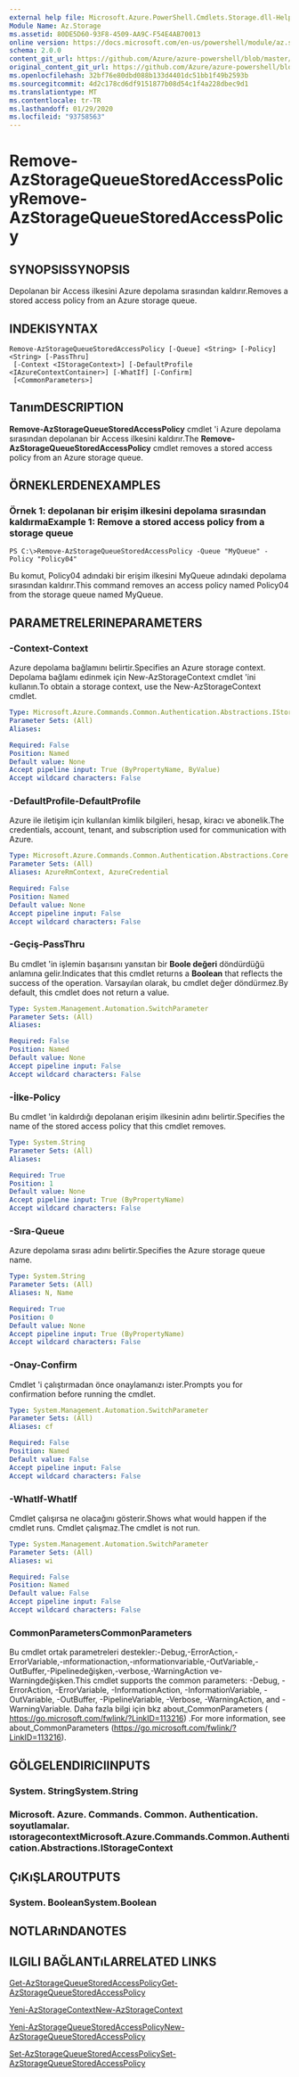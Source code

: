 ```yaml
---
external help file: Microsoft.Azure.PowerShell.Cmdlets.Storage.dll-Help.xml
Module Name: Az.Storage
ms.assetid: 80DE5D60-93F8-4509-AA9C-F54E4AB70013
online version: https://docs.microsoft.com/en-us/powershell/module/az.storage/remove-azstoragequeuestoredaccesspolicy
schema: 2.0.0
content_git_url: https://github.com/Azure/azure-powershell/blob/master/src/Storage/Storage.Management/help/Remove-AzStorageQueueStoredAccessPolicy.md
original_content_git_url: https://github.com/Azure/azure-powershell/blob/master/src/Storage/Storage.Management/help/Remove-AzStorageQueueStoredAccessPolicy.md
ms.openlocfilehash: 32bf76e80dbd088b133d4401dc51bb1f49b2593b
ms.sourcegitcommit: 4d2c178cd6df9151877b08d54c1f4a228dbec9d1
ms.translationtype: MT
ms.contentlocale: tr-TR
ms.lasthandoff: 01/29/2020
ms.locfileid: "93758563"
---
```

# <span data-ttu-id="12ca1-101">Remove-AzStorageQueueStoredAccessPolicy</span><span class="sxs-lookup"><span data-stu-id="12ca1-101">Remove-AzStorageQueueStoredAccessPolicy</span></span>

## <span data-ttu-id="12ca1-102">SYNOPSIS</span><span class="sxs-lookup"><span data-stu-id="12ca1-102">SYNOPSIS</span></span>
<span data-ttu-id="12ca1-103">Depolanan bir Access ilkesini Azure depolama sırasından kaldırır.</span><span class="sxs-lookup"><span data-stu-id="12ca1-103">Removes a stored access policy from an Azure storage queue.</span></span>

## <span data-ttu-id="12ca1-104">INDEKI</span><span class="sxs-lookup"><span data-stu-id="12ca1-104">SYNTAX</span></span>

```
Remove-AzStorageQueueStoredAccessPolicy [-Queue] <String> [-Policy] <String> [-PassThru]
 [-Context <IStorageContext>] [-DefaultProfile <IAzureContextContainer>] [-WhatIf] [-Confirm]
 [<CommonParameters>]
```

## <span data-ttu-id="12ca1-105">Tanım</span><span class="sxs-lookup"><span data-stu-id="12ca1-105">DESCRIPTION</span></span>
<span data-ttu-id="12ca1-106">**Remove-AzStorageQueueStoredAccessPolicy** cmdlet 'i Azure depolama sırasından depolanan bir Access ilkesini kaldırır.</span><span class="sxs-lookup"><span data-stu-id="12ca1-106">The **Remove-AzStorageQueueStoredAccessPolicy** cmdlet removes a stored access policy from an Azure storage queue.</span></span>

## <span data-ttu-id="12ca1-107">ÖRNEKLERDEN</span><span class="sxs-lookup"><span data-stu-id="12ca1-107">EXAMPLES</span></span>

### <span data-ttu-id="12ca1-108">Örnek 1: depolanan bir erişim ilkesini depolama sırasından kaldırma</span><span class="sxs-lookup"><span data-stu-id="12ca1-108">Example 1: Remove a stored access policy from a storage queue</span></span>
```
PS C:\>Remove-AzStorageQueueStoredAccessPolicy -Queue "MyQueue" -Policy "Policy04"
```

<span data-ttu-id="12ca1-109">Bu komut, Policy04 adındaki bir erişim ilkesini MyQueue adındaki depolama sırasından kaldırır.</span><span class="sxs-lookup"><span data-stu-id="12ca1-109">This command removes an access policy named Policy04 from the storage queue named MyQueue.</span></span>

## <span data-ttu-id="12ca1-110">PARAMETRELERINE</span><span class="sxs-lookup"><span data-stu-id="12ca1-110">PARAMETERS</span></span>

### <span data-ttu-id="12ca1-111">-Context</span><span class="sxs-lookup"><span data-stu-id="12ca1-111">-Context</span></span>
<span data-ttu-id="12ca1-112">Azure depolama bağlamını belirtir.</span><span class="sxs-lookup"><span data-stu-id="12ca1-112">Specifies an Azure storage context.</span></span>
<span data-ttu-id="12ca1-113">Depolama bağlamı edinmek için New-AzStorageContext cmdlet 'ini kullanın.</span><span class="sxs-lookup"><span data-stu-id="12ca1-113">To obtain a storage context, use the New-AzStorageContext cmdlet.</span></span>

```yaml
Type: Microsoft.Azure.Commands.Common.Authentication.Abstractions.IStorageContext
Parameter Sets: (All)
Aliases:

Required: False
Position: Named
Default value: None
Accept pipeline input: True (ByPropertyName, ByValue)
Accept wildcard characters: False
```

### <span data-ttu-id="12ca1-114">-DefaultProfile</span><span class="sxs-lookup"><span data-stu-id="12ca1-114">-DefaultProfile</span></span>
<span data-ttu-id="12ca1-115">Azure ile iletişim için kullanılan kimlik bilgileri, hesap, kiracı ve abonelik.</span><span class="sxs-lookup"><span data-stu-id="12ca1-115">The credentials, account, tenant, and subscription used for communication with Azure.</span></span>

```yaml
Type: Microsoft.Azure.Commands.Common.Authentication.Abstractions.Core.IAzureContextContainer
Parameter Sets: (All)
Aliases: AzureRmContext, AzureCredential

Required: False
Position: Named
Default value: None
Accept pipeline input: False
Accept wildcard characters: False
```

### <span data-ttu-id="12ca1-116">-Geçiş</span><span class="sxs-lookup"><span data-stu-id="12ca1-116">-PassThru</span></span>
<span data-ttu-id="12ca1-117">Bu cmdlet 'in işlemin başarısını yansıtan bir **Boole değeri** döndürdüğü anlamına gelir.</span><span class="sxs-lookup"><span data-stu-id="12ca1-117">Indicates that this cmdlet returns a **Boolean** that reflects the success of the operation.</span></span>
<span data-ttu-id="12ca1-118">Varsayılan olarak, bu cmdlet değer döndürmez.</span><span class="sxs-lookup"><span data-stu-id="12ca1-118">By default, this cmdlet does not return a value.</span></span>

```yaml
Type: System.Management.Automation.SwitchParameter
Parameter Sets: (All)
Aliases:

Required: False
Position: Named
Default value: None
Accept pipeline input: False
Accept wildcard characters: False
```

### <span data-ttu-id="12ca1-119">-İlke</span><span class="sxs-lookup"><span data-stu-id="12ca1-119">-Policy</span></span>
<span data-ttu-id="12ca1-120">Bu cmdlet 'in kaldırdığı depolanan erişim ilkesinin adını belirtir.</span><span class="sxs-lookup"><span data-stu-id="12ca1-120">Specifies the name of the stored access policy that this cmdlet removes.</span></span>

```yaml
Type: System.String
Parameter Sets: (All)
Aliases:

Required: True
Position: 1
Default value: None
Accept pipeline input: True (ByPropertyName)
Accept wildcard characters: False
```

### <span data-ttu-id="12ca1-121">-Sıra</span><span class="sxs-lookup"><span data-stu-id="12ca1-121">-Queue</span></span>
<span data-ttu-id="12ca1-122">Azure depolama sırası adını belirtir.</span><span class="sxs-lookup"><span data-stu-id="12ca1-122">Specifies the Azure storage queue name.</span></span>

```yaml
Type: System.String
Parameter Sets: (All)
Aliases: N, Name

Required: True
Position: 0
Default value: None
Accept pipeline input: True (ByPropertyName)
Accept wildcard characters: False
```

### <span data-ttu-id="12ca1-123">-Onay</span><span class="sxs-lookup"><span data-stu-id="12ca1-123">-Confirm</span></span>
<span data-ttu-id="12ca1-124">Cmdlet 'i çalıştırmadan önce onaylamanızı ister.</span><span class="sxs-lookup"><span data-stu-id="12ca1-124">Prompts you for confirmation before running the cmdlet.</span></span>

```yaml
Type: System.Management.Automation.SwitchParameter
Parameter Sets: (All)
Aliases: cf

Required: False
Position: Named
Default value: False
Accept pipeline input: False
Accept wildcard characters: False
```

### <span data-ttu-id="12ca1-125">-WhatIf</span><span class="sxs-lookup"><span data-stu-id="12ca1-125">-WhatIf</span></span>
<span data-ttu-id="12ca1-126">Cmdlet çalışırsa ne olacağını gösterir.</span><span class="sxs-lookup"><span data-stu-id="12ca1-126">Shows what would happen if the cmdlet runs.</span></span>
<span data-ttu-id="12ca1-127">Cmdlet çalışmaz.</span><span class="sxs-lookup"><span data-stu-id="12ca1-127">The cmdlet is not run.</span></span>

```yaml
Type: System.Management.Automation.SwitchParameter
Parameter Sets: (All)
Aliases: wi

Required: False
Position: Named
Default value: False
Accept pipeline input: False
Accept wildcard characters: False
```

### <span data-ttu-id="12ca1-128">CommonParameters</span><span class="sxs-lookup"><span data-stu-id="12ca1-128">CommonParameters</span></span>
<span data-ttu-id="12ca1-129">Bu cmdlet ortak parametreleri destekler:-Debug,-ErrorAction,-ErrorVariable,-ınformationaction,-ınformationvariable,-OutVariable,-OutBuffer,-Pipelinedeğişken,-verbose,-WarningAction ve-Warningdeğişken.</span><span class="sxs-lookup"><span data-stu-id="12ca1-129">This cmdlet supports the common parameters: -Debug, -ErrorAction, -ErrorVariable, -InformationAction, -InformationVariable, -OutVariable, -OutBuffer, -PipelineVariable, -Verbose, -WarningAction, and -WarningVariable.</span></span> <span data-ttu-id="12ca1-130">Daha fazla bilgi için bkz about_CommonParameters ( https://go.microsoft.com/fwlink/?LinkID=113216) .</span><span class="sxs-lookup"><span data-stu-id="12ca1-130">For more information, see about_CommonParameters (https://go.microsoft.com/fwlink/?LinkID=113216).</span></span>

## <span data-ttu-id="12ca1-131">GÖLGELENDIRICI</span><span class="sxs-lookup"><span data-stu-id="12ca1-131">INPUTS</span></span>

### <span data-ttu-id="12ca1-132">System. String</span><span class="sxs-lookup"><span data-stu-id="12ca1-132">System.String</span></span>

### <span data-ttu-id="12ca1-133">Microsoft. Azure. Commands. Common. Authentication. soyutlamalar. ıstoragecontext</span><span class="sxs-lookup"><span data-stu-id="12ca1-133">Microsoft.Azure.Commands.Common.Authentication.Abstractions.IStorageContext</span></span>

## <span data-ttu-id="12ca1-134">ÇıKıŞLAR</span><span class="sxs-lookup"><span data-stu-id="12ca1-134">OUTPUTS</span></span>

### <span data-ttu-id="12ca1-135">System. Boolean</span><span class="sxs-lookup"><span data-stu-id="12ca1-135">System.Boolean</span></span>

## <span data-ttu-id="12ca1-136">NOTLARıNDA</span><span class="sxs-lookup"><span data-stu-id="12ca1-136">NOTES</span></span>

## <span data-ttu-id="12ca1-137">ILGILI BAĞLANTıLAR</span><span class="sxs-lookup"><span data-stu-id="12ca1-137">RELATED LINKS</span></span>

[<span data-ttu-id="12ca1-138">Get-AzStorageQueueStoredAccessPolicy</span><span class="sxs-lookup"><span data-stu-id="12ca1-138">Get-AzStorageQueueStoredAccessPolicy</span></span>](./Get-AzStorageQueueStoredAccessPolicy.md)

[<span data-ttu-id="12ca1-139">Yeni-AzStorageContext</span><span class="sxs-lookup"><span data-stu-id="12ca1-139">New-AzStorageContext</span></span>](./New-AzStorageContext.md)

[<span data-ttu-id="12ca1-140">Yeni-AzStorageQueueStoredAccessPolicy</span><span class="sxs-lookup"><span data-stu-id="12ca1-140">New-AzStorageQueueStoredAccessPolicy</span></span>](./New-AzStorageQueueStoredAccessPolicy.md)

[<span data-ttu-id="12ca1-141">Set-AzStorageQueueStoredAccessPolicy</span><span class="sxs-lookup"><span data-stu-id="12ca1-141">Set-AzStorageQueueStoredAccessPolicy</span></span>](./Set-AzStorageQueueStoredAccessPolicy.md)
